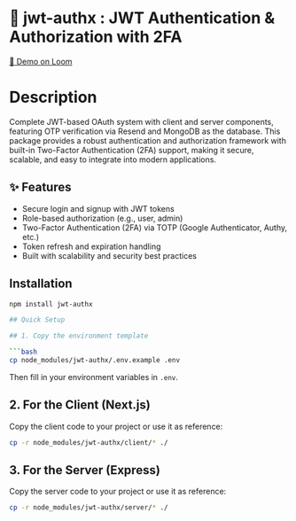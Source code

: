 # 🔐 jwt-authx : JWT Authentication & Authorization with 2FA  

[🎥 Demo on Loom](https://www.loom.com/share/9fd1e498fadf44daa73dcc3c2ef72fde)  

# Description

Complete JWT-based OAuth system with client and server components, featuring OTP verification via Resend and MongoDB as the database. This package provides a robust authentication and authorization framework with built-in Two-Factor Authentication (2FA) support, making it secure, scalable, and easy to integrate into modern applications. 

## ✨ Features  
- Secure login and signup with JWT tokens  
- Role-based authorization (e.g., user, admin)  
- Two-Factor Authentication (2FA) via TOTP (Google Authenticator, Authy, etc.)  
- Token refresh and expiration handling  
- Built with scalability and security best practices  


## Installation

```bash
npm install jwt-authx

## Quick Setup

## 1. Copy the environment template

```bash
cp node_modules/jwt-authx/.env.example .env
```

Then fill in your environment variables in `.env`.

## 2. For the Client (Next.js)

Copy the client code to your project or use it as reference:

```bash
cp -r node_modules/jwt-authx/client/* ./
```

## 3. For the Server (Express)

Copy the server code to your project or use it as reference:

```bash
cp -r node_modules/jwt-authx/server/* ./
```


